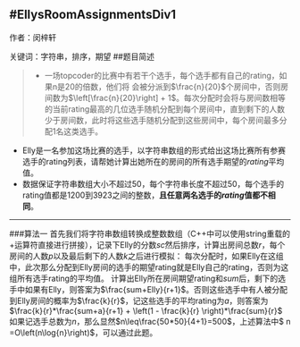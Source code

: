 #EllysRoomAssignmentsDiv1
---
作者：闵梓轩

关键词：字符串，排序，期望
##题目简述
> * 一场topcoder的比赛中有若干个选手，每个选手都有自己的rating，如果n是20的倍数，他们将 会被分派到$\frac{n}{20}$个房间中，否则房间数为$\left[\frac{n}{20}\right] +       1$。每次分配时会将与房间数相等的当前rating最高的几位选手随机分配到每个房间中，直到剩下的人数少于房间数，此时将这些选手随机分配到这些房间中，每个房间最多分配$1$名这类选手。
* Elly是一名参加这场比赛的选手，以字符串数组的形式给出这场比赛所有参赛选手的rating列表，请帮她计算出她所在的房间的所有选手期望的$rating$平均值。
* 数据保证字符串数组大小不超过50，每个字符串长度不超过50，每个选手的rating值都是$1200$到$3923$之间的整数，**且任意两名选手的$rating$值都不相同**。

---
###算法一
首先我们将字符串数组转换成整数数组（C++中可以使用string重载的+运算符直接进行拼接），记录下Elly的分数$sc$然后排序，计算出房间总数$r$，每个房间的人数$p$以及最后剩下的人数$k$之后进行模拟：
每次分配时，如果Elly在这组中，此次那么分配到Elly房间的选手的期望rating就是Elly自己的rating，否则为这组所有选手rating的平均值。
计算出Elly所在房间期望rating和$sum$后，剩下的选手中如果有Elly，则答案为$\frac{sum+Elly}{r+1}$。否则这些选手中有人被分配到Elly房间的概率为$\frac{k}{r}$，记这些选手的平均rating为$a$，则答案为$\frac{k}{r}*\frac{sum+a}{r+1} + \left(1 - \frac{k}{r} \right)*\frac{sum}{r}$
如果记选手总数为$n$，那么显然$n\leq\frac{50*50}{4+1}=500$，上述算法中$ n =O\left(n\log{n}\right)$，可以通过此题。
